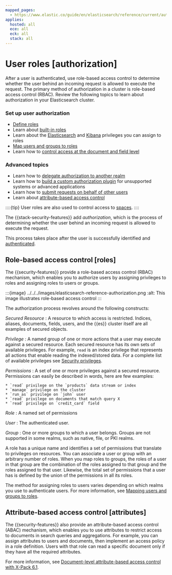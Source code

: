 ```yaml
---
mapped_pages:
  - https://www.elastic.co/guide/en/elasticsearch/reference/current/authorization.html
applies:
  hosted: all
  ece: all
  eck: all
  stack: all
---
```


# User roles [authorization]


After a user is authenticated, use role-based access control to determine whether the user behind an incoming request is allowed to execute the request. The primary method of authorization in a cluster is role-based access control (RBAC). Review the following topics to learn about authorization in your Elasticsearch cluster.

### Set up user authorization

* [Define roles](/deploy-manage/users-roles/cluster-or-deployment-auth/defining-roles.html)
* Learn about [built-in roles](/deploy-manage/users-roles/cluster-or-deployment-auth/built-in-roles.html)
* Learn about the [Elasticsearch](/deploy-manage/users-roles/cluster-or-deployment-auth/elasticsearch-privileges.html) and [Kibana](/deploy-manage/users-roles/cluster-or-deployment-auth/kibana-privileges.html) privileges you can assign to roles
* [Map users and groups to roles](/deploy-manage/users-roles/cluster-or-deployment-auth/mapping-users-groups-to-roles.html)
* Learn how to [control access at the document and field level](/deploy-manage/users-roles/cluster-or-deployment-auth/controlling-access-at-document-field-level.html)

### Advanced topics

* Learn how to [delegate authorization to another realm](/deploy-manage/users-roles/cluster-or-deployment-auth/authorization-delegation.html)
* Learn how to [build a custom authorization plugin](/deploy-manage/users-roles/cluster-or-deployment-auth/authorization-plugins.html) for unsupported systems or advanced applications
* Learn how to [submit requests on behalf of other users](/deploy-manage/users-roles/cluster-or-deployment-auth/submitting-requests-on-behalf-of-other-users.html)
* Learn about [attribute-based access control](/deploy-manage/users-roles/cluster-or-deployment-auth/user-roles.html#attributes)

::::{tip}
User roles are also used to control access to [spaces](/deploy-manage/manage-spaces.md). 
::::



The {{stack-security-features}} add *authorization*, which is the process of determining whether the user behind an incoming request is allowed to execute the request.

This process takes place after the user is successfully identified and [authenticated](user-authentication.md).


## Role-based access control [roles]

The {{security-features}} provide a role-based access control (RBAC) mechanism, which enables you to authorize users by assigning privileges to roles and assigning roles to users or groups.

:::{image} ../../../images/elasticsearch-reference-authorization.png
:alt: This image illustrates role-based access control
:::

The authorization process revolves around the following constructs:

*Secured Resource*
:   A resource to which access is restricted. Indices, aliases, documents, fields, users, and the {{es}} cluster itself are all examples of secured objects.

*Privilege*
:   A named group of one or more actions that a user may execute against a secured resource. Each secured resource has its own sets of available privileges. For example, `read` is an index privilege that represents all actions that enable reading the indexed/stored data. For a complete list of available privileges see [Security privileges](elasticsearch-privileges.md).

*Permissions*
:   A set of one or more privileges against a secured resource. Permissions can easily be described in words, here are few examples:

    * `read` privilege on the `products` data stream or index
    * `manage` privilege on the cluster
    * `run_as` privilege on `john` user
    * `read` privilege on documents that match query X
    * `read` privilege on `credit_card` field


*Role*
:   A named set of permissions

*User*
:   The authenticated user.

*Group*
:   One or more groups to which a user belongs. Groups are not supported in some realms, such as native, file, or PKI realms.

A role has a unique name and identifies a set of permissions that translate to privileges on resources. You can associate a user or group with an arbitrary number of roles. When you map roles to groups, the roles of a user in that group are the combination of the roles assigned to that group and the roles assigned to that user. Likewise, the total set of permissions that a user has is defined by the union of the permissions in all its roles.

The method for assigning roles to users varies depending on which realms you use to authenticate users. For more information, see [Mapping users and groups to roles](mapping-users-groups-to-roles.md).


## Attribute-based access control [attributes]

The {{security-features}} also provide an attribute-based access control (ABAC) mechanism, which enables you to use attributes to restrict access to documents in search queries and aggregations. For example, you can assign attributes to users and documents, then implement an access policy in a role definition. Users with that role can read a specific document only if they have all the required attributes.

For more information, see [Document-level attribute-based access control with X-Pack 6.1](https://www.elastic.co/blog/attribute-based-access-control-with-xpack).













